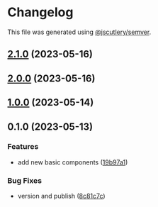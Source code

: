 # Changelog

This file was generated using [@jscutlery/semver](https://github.com/jscutlery/semver).

## [2.1.0](https://github.com/clayton-duarte/amalg/compare/button-2.0.0...button-2.1.0) (2023-05-16)

## [2.0.0](https://github.com/clayton-duarte/amalg/compare/button-1.0.0...button-2.0.0) (2023-05-16)

## [1.0.0](https://github.com/clayton-duarte/cpd/compare/button-0.1.0...button-1.0.0) (2023-05-14)

## 0.1.0 (2023-05-13)

### Features

- add new basic components ([19b97a1](https://github.com/clayton-duarte/cpd/commit/19b97a1d1af3652579d5cd7077886a6aff6d8c6b))

### Bug Fixes

- version and publish ([8c81c7c](https://github.com/clayton-duarte/cpd/commit/8c81c7ca317c1445a248d01aa1b79a225ffeb747))
